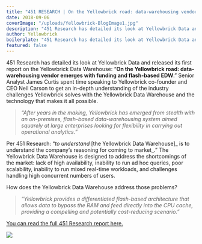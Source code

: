 ```yaml
---
title: "451 RESEARCH | On the Yellowbrick road: data-warehousing vendor emerges with funding and flash-based EDW"
date: 2018-09-06
coverImage: "/uploads/Yellowbrick-BlogImage1.jpg"
description: "451 Research has detailed its look at Yellowbrick Data and released its first report on the Yellowbrick Data Warehouse: “On the Yellowbrick road: data-warehousing vendor emerges with funding and flash-based EDW.”"
author: Yellowbrick
boilerplate: "451 Research has detailed its look at Yellowbrick Data and released its first report on the Yellowbrick Data Warehouse: “On the Yellowbrick road: data-warehousing vendor emerges with funding and flash-based EDW.”"
featured: false
---
```


451 Research has detailed its look at Yellowbrick Data and released its first report on the Yellowbrick Data Warehouse: “**On the Yellowbrick road: data-warehousing vendor emerges with funding and flash-based EDW**.” Senior Analyst James Curtis spent time speaking to Yellowbrick co-founder and CEO Neil Carson to get an in-depth understanding of the industry challenges Yellowbrick solves with the Yellowbrick Data Warehouse and the technology that makes it all possible.

> _“After years in the making, Yellowbrick has emerged from stealth with an on-premises, flash-based data-warehousing system aimed squarely at large enterprises looking for flexibility in carrying out operational analytics.”_

Per 451 Research: “_to understand_ \[the Yellowbrick Data Warehouse\]_ is to understand the company’s reasoning for coming to market_.” The Yellowbrick Data Warehouse is designed to address the shortcomings of the market: lack of high availability, inability to run ad hoc queries, poor scalability, inability to run mixed real-time workloads, and challenges handling high concurrent numbers of users.

How does the Yellowbrick Data Warehouse address those problems?

> _“Yellowbrick provides a differentiated flash-based architecture that allows data to bypass the RAM and feed directly into the CPU cache, providing a compelling and potentially cost-reducing scenario.”_

[You can read the full 451 Research report here.](/uploads/451_Reprint_YellowbrickData_30AUG2018.pdf)

[![](/uploads/blog-451_Reprint_YellowbrickData_30AUG2018-232x300.jpg)](/uploads/451_Reprint_YellowbrickData_30AUG2018.pdf)
